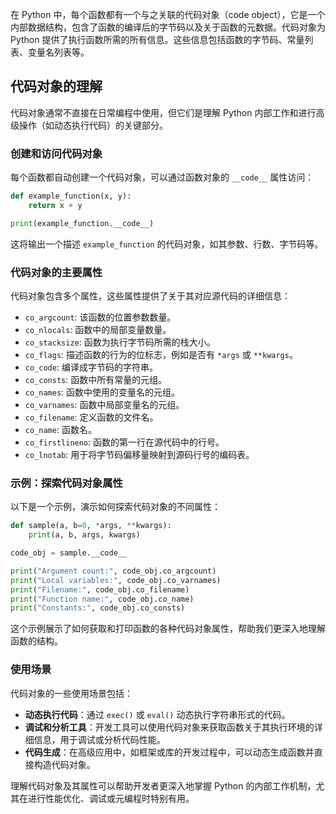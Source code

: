 在 Python 中，每个函数都有一个与之关联的代码对象（code object），它是一个内部数据结构，包含了函数的编译后的字节码以及关于函数的元数据。代码对象为 Python 提供了执行函数所需的所有信息。这些信息包括函数的字节码、常量列表、变量名列表等。

## 代码对象的理解

代码对象通常不直接在日常编程中使用，但它们是理解 Python 内部工作和进行高级操作（如动态执行代码）的关键部分。

### 创建和访问代码对象

每个函数都自动创建一个代码对象，可以通过函数对象的 `__code__` 属性访问：

```python
def example_function(x, y):
    return x + y

print(example_function.__code__)
```

这将输出一个描述 `example_function` 的代码对象，如其参数、行数、字节码等。

### 代码对象的主要属性

代码对象包含多个属性，这些属性提供了关于其对应源代码的详细信息：

- `co_argcount`: 该函数的位置参数数量。
- `co_nlocals`: 函数中的局部变量数量。
- `co_stacksize`: 函数为执行字节码所需的栈大小。
- `co_flags`: 描述函数的行为的位标志，例如是否有 `*args` 或 `**kwargs`。
- `co_code`: 编译成字节码的字符串。
- `co_consts`: 函数中所有常量的元组。
- `co_names`: 函数中使用的变量名的元组。
- `co_varnames`: 函数中局部变量名的元组。
- `co_filename`: 定义函数的文件名。
- `co_name`: 函数名。
- `co_firstlineno`: 函数的第一行在源代码中的行号。
- `co_lnotab`: 用于将字节码偏移量映射到源码行号的编码表。

### 示例：探索代码对象属性

以下是一个示例，演示如何探索代码对象的不同属性：

```python
def sample(a, b=0, *args, **kwargs):
    print(a, b, args, kwargs)

code_obj = sample.__code__

print("Argument count:", code_obj.co_argcount)
print("Local variables:", code_obj.co_varnames)
print("Filename:", code_obj.co_filename)
print("Function name:", code_obj.co_name)
print("Constants:", code_obj.co_consts)
```

这个示例展示了如何获取和打印函数的各种代码对象属性，帮助我们更深入地理解函数的结构。

### 使用场景

代码对象的一些使用场景包括：

- **动态执行代码**：通过 `exec()` 或 `eval()` 动态执行字符串形式的代码。
- **调试和分析工具**：开发工具可以使用代码对象来获取函数关于其执行环境的详细信息，用于调试或分析代码性能。
- **代码生成**：在高级应用中，如框架或库的开发过程中，可以动态生成函数并直接构造代码对象。

理解代码对象及其属性可以帮助开发者更深入地掌握 Python 的内部工作机制，尤其在进行性能优化、调试或元编程时特别有用。